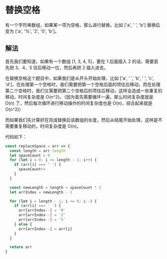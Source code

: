 # 替换空格

有一个字符串数组，如果某一项为空格，那么进行替换。比如 ['a', ' ', 'b'] 替换后变为 ['a', '%', '2', '0', 'b']。

## 解法

首先我们要知道，如果有一个数组 [1, 3, 4, 5]，要在 1 后面插入 2 的话，需要首先把 3、4、5 往后移动一位，然后再把 2 插入进去。

在替换空格这个题目中，如果我们是从开头开始处理，比如 ['a', ' ', 'b', ' ', 'c', 'd']，在处理第一个空格时，我们需要把第一个空格后面的项往后移动，而在处理第二个空格时，我们又需要把第二个空格后的项往后移动，这样会造成一些重复的移动，时间复杂度是 O(n^2)。（因为首先需要循环一遍，那么时间复杂度就是 O(n) 了，然后每次循环进行移动操作的时间复杂度也是 O(n)，综合起来就是 O(n^2)）

而如果我们先计算好在完成替换后该数组的长度，然后从结尾开始处理，这样是不需要重复移动的，时间复杂度是 O(n)。

代码如下：

```js
const replaceSpace = arr => {
  const length = arr.length
  let spaceCount = 0
  for (let i = 0; i <= length - 1; i++) {
    if (arr[i] === ' ') {
      spaceCount++
    }
  }

  const newLength = length + spaceCount * 2
  let arrIndex = newLength - 1

  for (let i = length - 1; i >= 0; i--) {
    if (arr[i] === ' ') {
      arr[arrIndex--] = '0'
      arr[arrIndex--] = '2'
      arr[arrIndex--] = '%'
    } else {
      arr[arrIndex--] = arr[i]
    }
  }

  return arr
}
```

